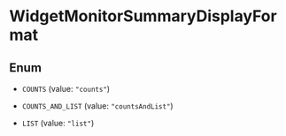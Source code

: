 # WidgetMonitorSummaryDisplayFormat

## Enum

- `COUNTS` (value: `"counts"`)

- `COUNTS_AND_LIST` (value: `"countsAndList"`)

- `LIST` (value: `"list"`)

